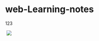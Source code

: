 # web-Learning-notes
<!DOCTYPE html>
<html>
	<head>
		<meta charset="UTF-8">
	</head>
	<body>
  <p>123</p>
  <img src="https://github.com/FOXNCAT/web-Learning-notes/blob/master/image/photo1.jpg" />
	</body>
</html>
